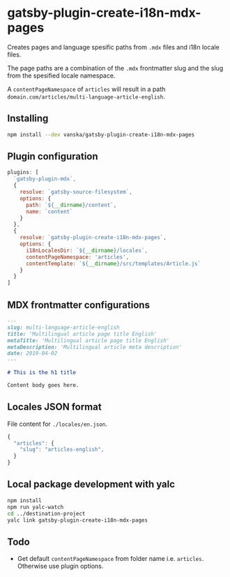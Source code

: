 # gatsby-plugin-create-i18n-mdx-pages

Creates pages and language spesific paths from `.mdx` files and i18n locale files.

The page paths are a combination of the `.mdx` frontmatter slug and the slug from the spesified locale namespace.

A `contentPageNamespace` of `articles` will result in a path `domain.com/articles/multi-language-article-english`.

## Installing

```bash
npm install --dev vanska/gatsby-plugin-create-i18n-mdx-pages
```

## Plugin configuration

```js
plugins: [
  `gatsby-plugin-mdx`,
  {
    resolve: `gatsby-source-filesystem`,
    options: {
      path: `${__dirname}/content`,
      name: `content`
    }
  },
  {
    resolve: `gatsby-plugin-create-i18n-mdx-pages`,
    options: {
      i18nLocalesDir: `${__dirname}/locales`,
      contentPageNamespace: 'articles',
      contentTemplate: `${__dirname}/src/templates/Article.js`
    }
  }
]
```

## MDX frontmatter configurations

```md
---
slug: multi-language-article-english
title: 'Multilingual article page title English'
metaTitle: 'Multilingual article page title English'
metaDescription: 'Multilingual article meta description'
date: 2019-04-02
---

# This is the h1 title

Content body goes here.
```

## Locales JSON format

File content for `./locales/en.json`.

```js
{
  "articles": {
    "slug": "articles-english",
  }
}
```

## Local package development with yalc

```bash
npm install
npm run yalc-watch
cd ../destination-project
yalc link gatsby-plugin-create-i18n-mdx-pages
```

## Todo

- Get default `contentPageNamespace` from folder name i.e. `articles`. Otherwise use plugin options.

